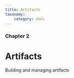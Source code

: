 ```yaml
---
title: Artifacts
taxonomy:
    category: docs
---
```


### Chapter 2

# Artifacts

Building and managing artifacts